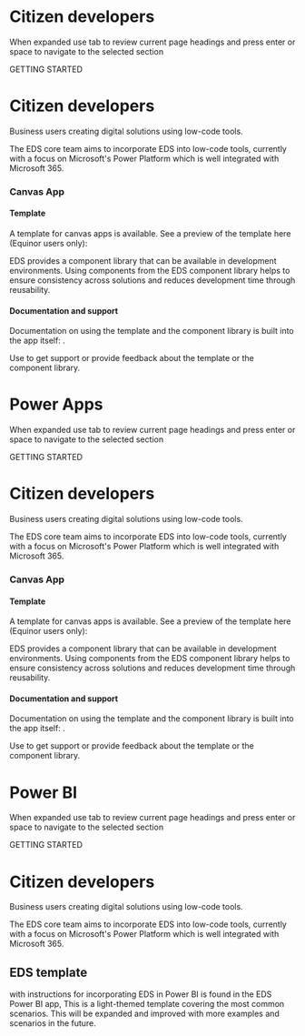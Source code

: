 # Citizen developers

When expanded use tab to review current page headings and press enter or space to navigate to the selected section

GETTING STARTED

# Citizen developers

Business users creating digital solutions using low-code tools.

  

The EDS core team aims to incorporate EDS into low-code tools, currently with a focus on Microsoft's Power Platform which is well integrated with Microsoft 365.

  

### Canvas App

#### Template

A template for canvas apps is available. See a preview of the template here (Equinor users only): 

EDS provides a component library that can be available in development environments. Using components from the EDS component library helps to ensure consistency across solutions and reduces development time through reusability.

#### Documentation and support

Documentation on using the template and the component library is built into the app itself: .

Use  to get support or provide feedback about the template or the component library.



# Power Apps

When expanded use tab to review current page headings and press enter or space to navigate to the selected section

GETTING STARTED

# Citizen developers

Business users creating digital solutions using low-code tools.

  

The EDS core team aims to incorporate EDS into low-code tools, currently with a focus on Microsoft's Power Platform which is well integrated with Microsoft 365.

  

### Canvas App

#### Template

A template for canvas apps is available. See a preview of the template here (Equinor users only): 

EDS provides a component library that can be available in development environments. Using components from the EDS component library helps to ensure consistency across solutions and reduces development time through reusability.

#### Documentation and support

Documentation on using the template and the component library is built into the app itself: .

Use  to get support or provide feedback about the template or the component library.



# Power BI

When expanded use tab to review current page headings and press enter or space to navigate to the selected section

GETTING STARTED

# Citizen developers

Business users creating digital solutions using low-code tools.

  

The EDS core team aims to incorporate EDS into low-code tools, currently with a focus on Microsoft's Power Platform which is well integrated with Microsoft 365.

## EDS template

 with instructions for incorporating EDS in Power BI is found in the EDS Power BI app, This is a light-themed template covering the most common scenarios. This will be expanded and improved with more examples and scenarios in the future.